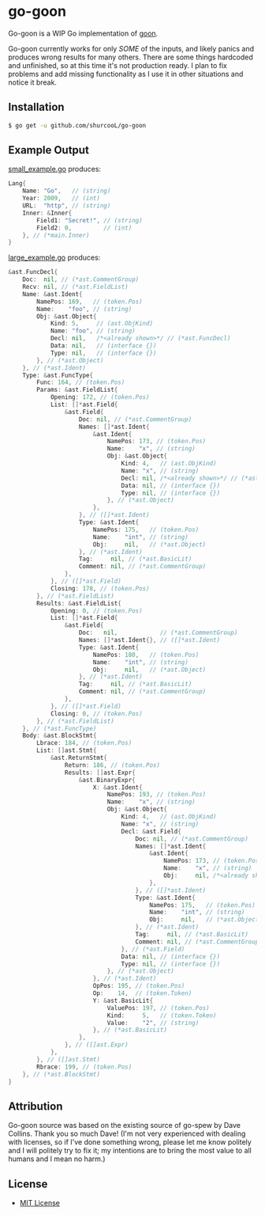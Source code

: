go-goon
=======

Go-goon is a WIP Go implementation of [goon](https://github.com/shurcooL/goon).

Go-goon currently works for only _SOME_ of the inputs, and likely panics and produces wrong results for many others. There are some things hardcoded and unfinished, so at this time it's not production ready. I plan to fix problems and add missing functionality as I use it in other situations and notice it break.

Installation
------------

```bash
$ go get -u github.com/shurcooL/go-goon
```

Example Output
--------------
[small_example.go](https://github.com/shurcooL/go-goon/blob/master/tests/small_example.go) produces:
```go
Lang{
	Name: "Go",   // (string)
	Year: 2009,   // (int)
	URL:  "http", // (string)
	Inner: &Inner{
		Field1: "Secret!", // (string)
		Field2: 0,         // (int)
	}, // (*main.Inner)
}

```

[large_example.go](https://github.com/shurcooL/go-goon/blob/master/tests/large_example.go) produces:
```go
&ast.FuncDecl{
	Doc:  nil, // (*ast.CommentGroup)
	Recv: nil, // (*ast.FieldList)
	Name: &ast.Ident{
		NamePos: 169,   // (token.Pos)
		Name:    "foo", // (string)
		Obj: &ast.Object{
			Kind: 5,     // (ast.ObjKind)
			Name: "foo", // (string)
			Decl: nil,   /*<already shown>*/ // (*ast.FuncDecl)
			Data: nil,   // (interface {})
			Type: nil,   // (interface {})
		}, // (*ast.Object)
	}, // (*ast.Ident)
	Type: &ast.FuncType{
		Func: 164, // (token.Pos)
		Params: &ast.FieldList{
			Opening: 172, // (token.Pos)
			List: []*ast.Field{
				&ast.Field{
					Doc: nil, // (*ast.CommentGroup)
					Names: []*ast.Ident{
						&ast.Ident{
							NamePos: 173, // (token.Pos)
							Name:    "x", // (string)
							Obj: &ast.Object{
								Kind: 4,   // (ast.ObjKind)
								Name: "x", // (string)
								Decl: nil, /*<already shown>*/ // (*ast.Field)
								Data: nil, // (interface {})
								Type: nil, // (interface {})
							}, // (*ast.Object)
						},
					}, // ([]*ast.Ident)
					Type: &ast.Ident{
						NamePos: 175,   // (token.Pos)
						Name:    "int", // (string)
						Obj:     nil,   // (*ast.Object)
					}, // (*ast.Ident)
					Tag:     nil, // (*ast.BasicLit)
					Comment: nil, // (*ast.CommentGroup)
				},
			}, // ([]*ast.Field)
			Closing: 178, // (token.Pos)
		}, // (*ast.FieldList)
		Results: &ast.FieldList{
			Opening: 0, // (token.Pos)
			List: []*ast.Field{
				&ast.Field{
					Doc:   nil,            // (*ast.CommentGroup)
					Names: []*ast.Ident{}, // ([]*ast.Ident)
					Type: &ast.Ident{
						NamePos: 180,   // (token.Pos)
						Name:    "int", // (string)
						Obj:     nil,   // (*ast.Object)
					}, // (*ast.Ident)
					Tag:     nil, // (*ast.BasicLit)
					Comment: nil, // (*ast.CommentGroup)
				},
			}, // ([]*ast.Field)
			Closing: 0, // (token.Pos)
		}, // (*ast.FieldList)
	}, // (*ast.FuncType)
	Body: &ast.BlockStmt{
		Lbrace: 184, // (token.Pos)
		List: []ast.Stmt{
			&ast.ReturnStmt{
				Return: 186, // (token.Pos)
				Results: []ast.Expr{
					&ast.BinaryExpr{
						X: &ast.Ident{
							NamePos: 193, // (token.Pos)
							Name:    "x", // (string)
							Obj: &ast.Object{
								Kind: 4,   // (ast.ObjKind)
								Name: "x", // (string)
								Decl: &ast.Field{
									Doc: nil, // (*ast.CommentGroup)
									Names: []*ast.Ident{
										&ast.Ident{
											NamePos: 173, // (token.Pos)
											Name:    "x", // (string)
											Obj:     nil, /*<already shown>*/ // (*ast.Object)
										},
									}, // ([]*ast.Ident)
									Type: &ast.Ident{
										NamePos: 175,   // (token.Pos)
										Name:    "int", // (string)
										Obj:     nil,   // (*ast.Object)
									}, // (*ast.Ident)
									Tag:     nil, // (*ast.BasicLit)
									Comment: nil, // (*ast.CommentGroup)
								}, // (*ast.Field)
								Data: nil, // (interface {})
								Type: nil, // (interface {})
							}, // (*ast.Object)
						}, // (*ast.Ident)
						OpPos: 195, // (token.Pos)
						Op:    14,  // (token.Token)
						Y: &ast.BasicLit{
							ValuePos: 197, // (token.Pos)
							Kind:     5,   // (token.Token)
							Value:    "2", // (string)
						}, // (*ast.BasicLit)
					},
				}, // ([]ast.Expr)
			},
		}, // ([]ast.Stmt)
		Rbrace: 199, // (token.Pos)
	}, // (*ast.BlockStmt)
}

```

Attribution
-----------

Go-goon source was based on the existing source of go-spew by Dave Collins. Thank you so much Dave! (I'm not very experienced with dealing with licenses, so if I've done something wrong, please let me know politely and I will politely try to fix it; my intentions are to bring the most value to all humans and I mean no harm.)

License
-------

- [MIT License](http://opensource.org/licenses/mit-license.php)
